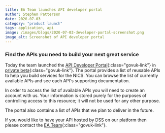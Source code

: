 ```yaml
---
title: EA Team launches API developer portal
author: Stephen Patterson
date: 2020-07-03
category: "product launch"
tags: application, api
image: /images/blogs/2020-07-03-developer-portal-screenshot.png
image_alt: Screenshot of API developer portal
---
```


### Find the APIs you need to build your next great service

Today the team launched the [API Developer Portal](https://developer-portal.digitalni.gov.uk){:class="govuk-link"} in [private beta](https://www.gov.uk/service-manual/agile-delivery/how-the-beta-phase-works){:class="govuk-link"}. The portal provides a list of reusable APIs to help you build services for the NICS. You can browse the list of currently available APIs and see each API's supporting documentation.

In order to access the list of available APIs you will need to create an account with us. Your information is stored purely for the purposes of controlling access to this resource; it will not be used for any other purpose.

The portal also contains a list of APIs that we plan to deliver in the future.

If you would like to have your API hosted by DSS on our platform then please contact the [EA Team](mailto:ea-team@ea.finance-ni.gov.uk){:class="govuk-link"}.
